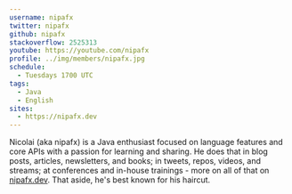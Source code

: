 ```yaml
---
username: nipafx
twitter: nipafx
github: nipafx
stackoverflow: 2525313
youtube: https://youtube.com/nipafx
profile: ../img/members/nipafx.jpg
schedule:
  - Tuesdays 1700 UTC
tags:
  - Java
  - English
sites:
  - https://nipafx.dev
---
```


Nicolai (aka nipafx) is a Java enthusiast focused on language features and core APIs with a passion for learning and sharing.
He does that in blog posts, articles, newsletters, and books; in tweets, repos, videos, and streams; at conferences and in-house trainings - more on all of that on [nipafx.dev](https://nipafx.dev).
That aside, he's best known for his haircut.
